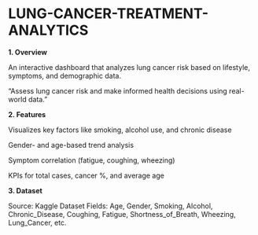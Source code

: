 # LUNG-CANCER-TREATMENT-ANALYTICS

**1. Overview**

An interactive dashboard that analyzes lung cancer risk based on lifestyle, symptoms, and demographic data.

“Assess lung cancer risk and make informed health decisions using real-world data.”

**2. Features**

Visualizes key factors like smoking, alcohol use, and chronic disease

Gender- and age-based trend analysis

Symptom correlation (fatigue, coughing, wheezing)

KPIs for total cases, cancer %, and average age

**3. Dataset**

Source: Kaggle Dataset
Fields: Age, Gender, Smoking, Alcohol, Chronic_Disease, Coughing, Fatigue, Shortness_of_Breath, Wheezing, Lung_Cancer, etc.
